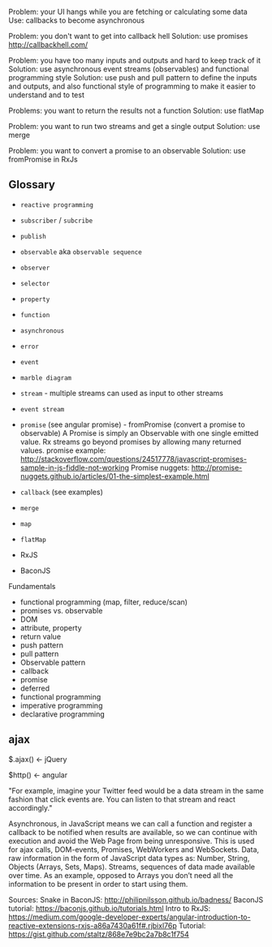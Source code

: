 
Problem: your UI hangs while you are fetching or calculating some data
Use: callbacks to become asynchronous

Problem: you don't want to get into callback hell
Solution: use promises
http://callbackhell.com/

Problem: you have too many inputs and outputs and hard to keep track of it
Solution: use asynchronous event streams (observables) and functional programming style
Solution: use push and pull pattern to define the inputs and outputs, and also functional style of programming 
to make it easier to understand and to test

Problems: you want to return the results not a function
Solution: use flatMap

Problem: you want to run two streams and get a single output
Solution: use merge

Problem: you want to convert a promise to an observable
Solution: use fromPromise in RxJs

Glossary
-------
* `reactive programming`
* `subscriber` / `subcribe`
* `publish`
* `observable` aka `observable sequence`
* `observer`
* `selector`
* `property`
* `function`
* `asynchronous`
* `error`
* `event`

* `marble diagram`
* `stream` - multiple streams can used as input to other streams
* `event stream`
* `promise` (see angular promise)  - fromPromise (convert a promise to observable)
A Promise is simply an Observable with one single emitted value. Rx streams go beyond promises by allowing many returned values.
promise example: http://stackoverflow.com/questions/24517778/javascript-promises-sample-in-js-fiddle-not-working
Promise nuggets: http://promise-nuggets.github.io/articles/01-the-simplest-example.html

* `callback` (see examples)

* `merge`
* `map`
* `flatMap`

* RxJS
* BaconJS

Fundamentals
* functional programming (map, filter, reduce/scan)
* promises vs. observable
* DOM 
* attribute, property
* return value
* push pattern
* pull pattern
* Observable pattern
* callback
* promise
* deferred
* functional programming
* imperative programming
* declarative programming

ajax 
-----
$.ajax() <- jQuery

$http() <- angular

"For example, imagine your Twitter feed would be a data stream in the same fashion that click events are. You can listen to that stream and react accordingly."

Asynchronous, in JavaScript means we can call a function and register a callback to be notified when results are available, so we can continue with execution and avoid the Web Page from being unresponsive. This is used for ajax calls, DOM-events, Promises, WebWorkers and WebSockets.
Data, raw information in the form of JavaScript data types as: Number, String, Objects (Arrays, Sets, Maps).
Streams, sequences of data made available over time. As an example, opposed to Arrays you don’t need all the information to be present in order to start using them.


Sources:
Snake in BaconJS: http://philipnilsson.github.io/badness/
BaconJS tutorial: https://baconjs.github.io/tutorials.html
Intro to RxJS: https://medium.com/google-developer-experts/angular-introduction-to-reactive-extensions-rxjs-a86a7430a61f#.rjbixl76p
Tutorial: https://gist.github.com/staltz/868e7e9bc2a7b8c1f754